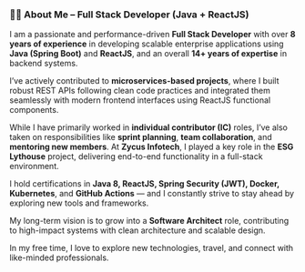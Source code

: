 ### 🧑‍💻 **About Me – Full Stack Developer (Java + ReactJS)**

I am a passionate and performance-driven **Full Stack Developer** with over **8 years of experience** in developing scalable enterprise applications using **Java (Spring Boot)** and **ReactJS**, and an overall **14+ years of expertise** in backend systems.

I’ve actively contributed to **microservices-based projects**, where I built robust REST APIs following clean code practices and integrated them seamlessly with modern frontend interfaces using ReactJS functional components.

While I have primarily worked in **individual contributor (IC)** roles, I’ve also taken on responsibilities like **sprint planning**, **team collaboration**, and **mentoring new members**.
At **Zycus Infotech**, I played a key role in the **ESG Lythouse** project, delivering end-to-end functionality in a full-stack environment.

I hold certifications in **Java 8, ReactJS, Spring Security (JWT), Docker, Kubernetes**, and **GitHub Actions** — and I constantly strive to stay ahead by exploring new tools and frameworks.

My long-term vision is to grow into a **Software Architect** role, contributing to high-impact systems with clean architecture and scalable design.

In my free time, I love to explore new technologies, travel, and connect with like-minded professionals.

